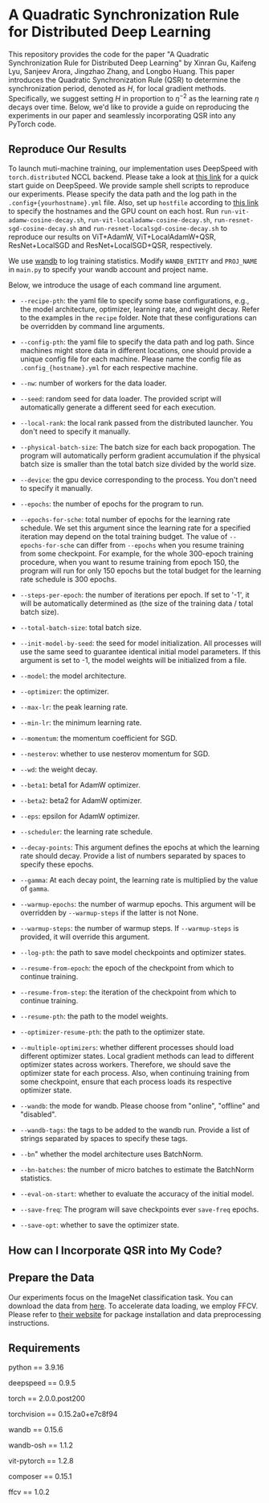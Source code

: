 # A Quadratic Synchronization Rule for Distributed Deep Learning
This repository provides the code for the paper "A Quadratic Synchronization Rule for Distributed Deep Learning" by Xinran Gu, Kaifeng Lyu, Sanjeev Arora, Jingzhao Zhang, and Longbo Huang. This paper introduces the Quadratic Synchronization Rule (QSR) to determine the synchronization period, denoted as $H$, for local gradient methods. Specifically, we suggest setting $H$ in proportion to $\eta^{-2}$ as the learning rate $\eta$ decays over time. Below, we'd like to provide a guide on reproducing the experiments in our paper and seamlessly incorporating QSR into any PyTorch code.

## Reproduce Our Results

To launch muti-machine training, our implementation uses DeepSpeed with ```torch.distributed``` NCCL backend. Please take a look at [this link](https://www.deepspeed.ai/getting-started/) for a quick start guide on DeepSpeed. We provide sample shell scripts to reproduce our experiments. Please specify the data path and the log path in the ```.config+{yourhostname}.yml``` file. Also, set up ```hostfile``` according to [this link](https://www.deepspeed.ai/getting-started/#resource-configuration-multi-node) to specify the hostnames and the GPU count on each host. Run ```run-vit-adamw-cosine-decay.sh```, ```run-vit-localadamw-cosine-decay.sh```,  ```run-resnet-sgd-cosine-decay.sh``` and ```run-resnet-localsgd-cosine-decay.sh``` to reproduce our results on ViT+AdamW, ViT+LocalAdamW+QSR, ResNet+LocalSGD and ResNet+LocalSGD+QSR, respectively. 

We use [wandb](https://wandb.ai/) to log training statistics. Modify ```WANDB_ENTITY``` and ```PROJ_NAME``` in ```main.py``` to specify your wandb account and project name.



Below, we introduce the usage of each command line argument. 

- ```--recipe-pth```: the yaml file to specify some base configurations, e.g., the model architecture, optimizer, learning rate, and weight decay. Refer to the examples in the ```recipe``` folder. Note that these configurations can be overridden by command line arguments.

- ```--config-pth```: the yaml file to specify the data path and log path. Since machines might store data in different locations, one should provide a unique config file for each machine. Please name the config file as ```.config_{hostname}.yml``` for each respective machine.

- ```--nw```: number of workers for the data loader.

- ```--seed```: random seed for data loader. The provided script will automatically generate a different seed for each execution.

- ```--local-rank```: the local rank passed from the distributed launcher. You don't need to specify it manually.

- ```--physical-batch-size```: The batch size for each back propogation. The program will automatically perform gradient accumulation if the physical batch size is smaller than the total batch size divided by the world size.

- ```--device```: the gpu device corresponding to the process. You don't need to specify it manually.

- ```--epochs```: the number of epochs for the program to run.

- ```--epochs-for-sche```: total number of epochs for the learning rate schedule. We set this argument since the learning rate for a specified iteration may depend on the total training budget. The value of ```--epochs-for-sche``` can differ from ```--epochs``` when you resume training from some checkpoint. For example, for the whole 300-epoch training procedure, when you want to resume training from epoch 150, the program will run for only 150 epochs but the total budget for the learning rate schedule is 300 epochs. 

- ```--steps-per-epoch```: the number of iterations per epoch. If set to '-1', it will be automatically determined as (the size of the training data / total batch size).

- ```--total-batch-size```: total batch size.

- ```--init-model-by-seed```: the seed for model initialization. All processes will use the same seed to guarantee identical initial model parameters. If this argument is set to -1, the model weights will be initialized from a file.

- ```--model```: the model architecture.

- ```--optimizer```: the optimizer.

- ```--max-lr```: the peak learning rate.

- ```--min-lr```: the minimum learning rate.

- ```--momentum```: the momentum coefficient for SGD.

- ```--nesterov```: whether to use nesterov momentum for SGD.

- ```--wd```: the weight decay.

- ```--beta1```: beta1 for AdamW optimizer.

- ```--beta2```: beta2 for AdamW optimizer.

- ```--eps```: epsilon for AdamW optimizer.

- ```--scheduler```: the learning rate schedule.

- ```--decay-points```: This argument defines the epochs at which the learning rate should decay. Provide a list of numbers separated by spaces to specify these epochs.

- ```--gamma```: At each decay point, the learning rate is multiplied by the value of ```gamma```.

- ```--warmup-epochs```: the number of warmup epochs. This argument will be overridden by ```--warmup-steps``` if the latter is not None. 

- ```--warmup-steps```: the number of warmup steps. If ```--warmup-steps``` is provided, it will override this argument.

- ```--log-pth```: the path to save model checkpoints and optimizer states.

- ```--resume-from-epoch```: the epoch of the checkpoint from which to continue training.

- ```--resume-from-step```: the iteration of the checkpoint from which to continue training.

- ```--resume-pth```: the path to the model weights.

- ```--optimizer-resume-pth```: the path to the optimizer state.

- ```--multiple-optimizers```: whether different processes should load different optimizer states. Local gradient methods can lead to different optimizer states across workers. Therefore, we should save the optimizer state for each process. Also, when continuing training from some checkpoint, ensure that each process loads its respective optimizer state.


- ```--wandb```: the mode for wandb. Please choose from "online", "offline" and "disabled".

- ```--wandb-tags```: the tags to be added to the wandb run. Provide a list of strings separated by spaces to specify these tags.

- ```--bn```" whether the model architecture uses BatchNorm. 


- ```--bn-batches```: the number of micro batches to estimate the BatchNorm statistics.

- ```--eval-on-start```: whether to evaluate the accuracy of the initial model.

- ```--save-freq```: The program will save checkpoints ever ```save-freq``` epochs.

- ```--save-opt```: whether to save the optimizer state.

## How can I Incorporate QSR into My Code?

<!-- Our implementation of incorporate any PyTorch optimizer.  -->

## Prepare the Data
Our experiments focus on the ImageNet classification task. You can download the data from [here](https://image-net.org/). To accelerate data loading, we employ FFCV. Please refer to [their website](https://ffcv.io/) for package installation and data preprocessing instructions.

## Requirements

python == 3.9.16

deepspeed == 0.9.5

torch == 2.0.0.post200

torchvision == 0.15.2a0+e7c8f94

wandb == 0.15.6

wandb-osh == 1.1.2

vit-pytorch == 1.2.8

composer == 0.15.1

ffcv == 1.0.2 







